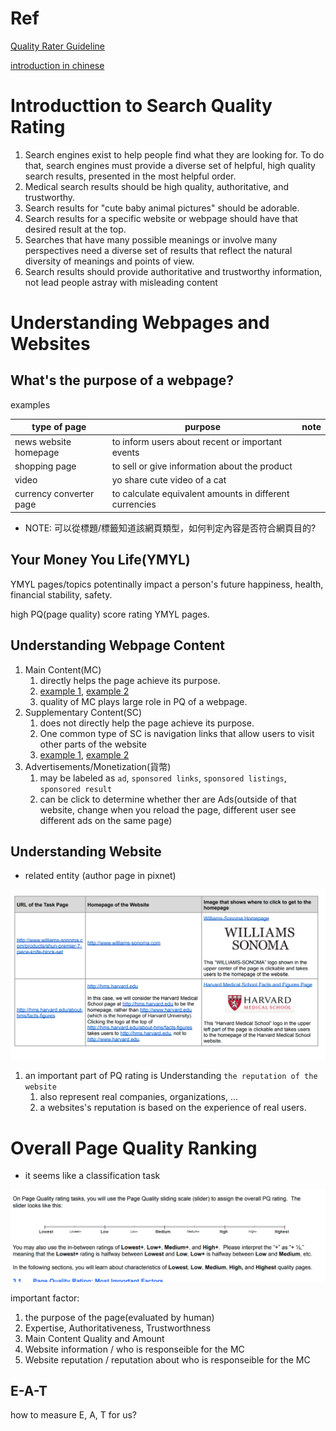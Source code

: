 # Ref

[Quality Rater Guideline](https://static.googleusercontent.com/media/guidelines.raterhub.com/zh-TW//searchqualityevaluatorguidelines.pdf)

[introduction in chinese](https://www.wpandseo.tw/2856/seo-google-quality-rater-guideline/)

# Introducttion to Search Quality Rating

1. Search engines exist to help people find what they are looking for. To do that, search engines must provide a diverse set of helpful, high quality search results, presented in the most helpful order.
2. Medical search results should be high quality, authoritative, and trustworthy.
3. Search results for "cute baby animal pictures" should be adorable.
4. Search results for a specific website or webpage should have that desired result at the top.
5. Searches that have many possible meanings or involve many perspectives need a diverse set of results that reflect the natural diversity of meanings and points of view.
6. Search results should provide authoritative and trustworthy information, not lead people astray with misleading content

# Understanding Webpages and Websites

## What's the purpose of a webpage?

examples

type of page|purpose|note
-----|-----|-----
news website homepage|to inform users about recent or important events||
shopping page|to sell or give information about the product||
video|yo share cute video of a cat||
currency converter page|to calculate equivalent amounts in different currencies||

* NOTE: 可以從標題/標籤知道該網頁類型，如何判定內容是否符合網頁目的?

## Your Money You Life(YMYL)

YMYL pages/topics potentinally impact a person's future happiness, health, financial stability, safety.

high PQ(page quality) score rating YMYL pages.

## Understanding Webpage Content

1. Main Content(MC)
   1. directly helps the page achieve its purpose.
   2. [example 1](https://guidelines.raterhub.com/images/cxqHhjhk8cDmdDl9g1wj.jpg), [example 2](https://guidelines.raterhub.com/images/ia8lFFjEeLwDAo3yvyqc.jpg)
   3. quality of MC plays large role in PQ of a webpage.
2. Supplementary Content(SC)
   1. does not directly help the page achieve its purpose.
   2. One common type of SC is navigation links that allow users to visit other parts of the website
   3. [example 1](https://guidelines.raterhub.com/images/1KAbCaODzmIWsIdtcR47.jpg), [example 2](https://guidelines.raterhub.com/images/xxp7viBblC9kYJWyXbkS.jpg)
3. Advertisements/Monetization(貨幣)
   1. may be labeled as `ad`, `sponsored links`, `sponsored listings`, `sponsored result`
   2. can be click to determine whether ther are Ads(outside of that website, change when you reload the page, different user see different ads on the same page)


## Understanding Website

* related entity (author page in pixnet)

<img src='./assets/gsg_1.png'></img>


1. an important part of PQ rating is Understanding `the reputation of the website`
   1. also represent real companies, organizations, ...
   2. a websites's reputation is based on the experience of real users.


# Overall Page Quality Ranking

* it seems like a classification task
  

<img src='./assets/gsg_2.png'></img>

important factor:

1. the purpose of the page(evaluated by human)
2. Expertise, Authoritativeness, Trustworthness
3. Main Content Quality and Amount
4. Website information / who is responseible for the MC
5. Website reputation / reputation about who is responseible for the MC

## E-A-T

how to measure E, A, T for us?

